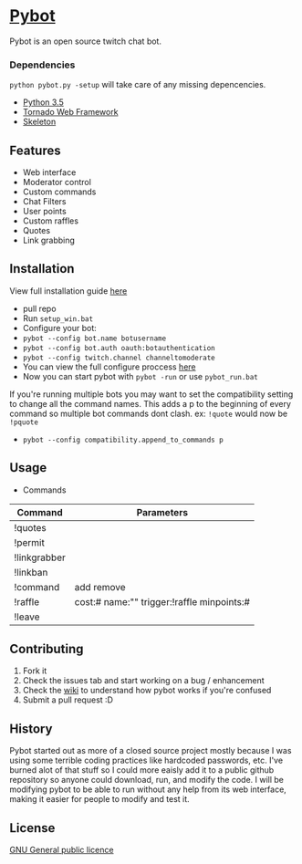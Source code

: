 # [Pybot](http://pybot.ca)

Pybot is an open source twitch chat bot.

### Dependencies
`python pybot.py -setup` will take care of any missing depencencies.

- [Python 3.5](https://www.python.org/downloads/release/python-351/)
- [Tornado Web Framework](https://github.com/tornadoweb/tornado)
- [Skeleton](https://github.com/dhg/Skeleton)

## Features

- Web interface
- Moderator control
- Custom commands
- Chat Filters
- User points
- Custom raffles
- Quotes
- Link grabbing

## Installation
View full installation guide [here](https://github.com/isivisi/pybot/wiki/Installation-guide-(windows))

- pull repo
- Run `setup_win.bat`
- Configure your bot:
 - `pybot --config bot.name botusername`
 - `pybot --config bot.auth oauth:botauthentication`
 - `pybot --config twitch.channel channeltomoderate`
- You can view the full configure proccess [here](https://github.com/isivisi/pybot/wiki/Config)
- Now you can start pybot with `pybot -run` or use `pybot_run.bat`

If you're running multiple bots you may want to set the compatibility setting to change all the command names. This adds a p to the beginning of every command so multiple bot commands dont clash. ex: `!quote` would now be `!pquote`
- `pybot --config compatibility.append_to_commands p` 

## Usage

 - Commands

|Command|Parameters|
|---------|-------------------|
!quotes |
!permit |
!linkgrabber |
!linkban |
!command | add remove
!raffle | cost:#  name:""  trigger:!raffle  minpoints:#
!leave |

## Contributing

1. Fork it
2. Check the issues tab and start working on a bug / enhancement
3. Check the [wiki](https://github.com/isivisi/pybot/wiki) to understand how pybot works if you're confused
5. Submit a pull request :D

## History

Pybot started out as more of a closed source project mostly because I was using some terrible coding practices like hardcoded passwords, etc. I've burned alot of that stuff so I could more eaisly add it to a public github repository so anyone could download, run, and modify the code. I will be modifying pybot to be able to run without any help from its web interface, making it easier for people to modify and test it.

## License

[GNU General public licence](https://github.com/isivisi/pybot/blob/master/LICENSE)
